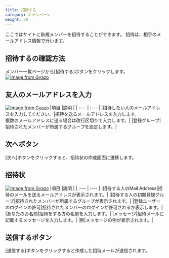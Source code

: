 ```yaml
---
title: 招待する
category: キャンペーン
weight: 38
---
```


ここではサイトに新規メンバーを招待することができます。
招待は、相手のメールアドレス情報で行います。

## 招待するの確認方法
メンバー一覧ページから[招待する]ボタンをクリックします。
[![Image from Gyazo](https://t.gyazo.com/teams/diverta/ccd79f1f104847748c737583a626542e.png)](https://diverta.gyazo.com/ccd79f1f104847748c737583a626542e)


## 友人のメールアドレスを入力
[![Image from Gyazo](https://t.gyazo.com/teams/diverta/09e620ad7209721c18a83338c8e2848e.png)](https://diverta.gyazo.com/09e620ad7209721c18a83338c8e2848e)
|項目   |説明  |
| :--- | :--- |
|招待したい人のメールアドレスを入力してください。|招待を送るメールアドレスを入力します。<br>複数のメールアドレスに送る場合は改行区切りで入力します。|
|登録グループ|招待されたメンバーが所属するグループを設定します。|

## 次へボタン
[次へ]ボタンをクリックすると、招待状の作成画面に遷移します。

## 招待状
[![Image from Gyazo](https://t.gyazo.com/teams/diverta/db06ff21abf2ddc37b3b32dbbb7d4cef.png)](https://diverta.gyazo.com/db06ff21abf2ddc37b3b32dbbb7d4cef)
|項目   |説明  |
| :--- | :--- |
|招待する人のMail Address|招待のメールを送るメールアドレスが表示されます。|
|招待する人の初期登録グループ|招待されたメンバーが所属するグループが表示されます。|
|登録ユーザーのログインの許可|招待されたメンバーのログインが許可されるか表示します。|
|あなたのお名前|招待をする方の名前を入力します。|
|メッセージ|招待メールに記載するメッセージを入力します。|
|例|メッセージの例が表示されます。|

## 送信するボタン
[送信する]ボタンをクリックすると作成した招待メールが送信されます。
